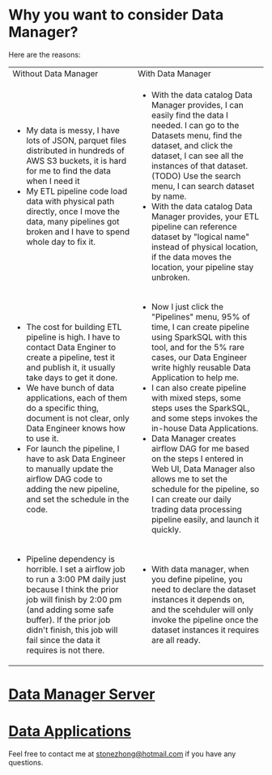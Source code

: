 # Why you want to consider Data Manager?

Here are the reasons:
<html>
<table>
<tr>
    <td>Without Data Manager</td>
    <td>With Data Manager</td>
</tr>

<tr>
    <td>
        <ul>
            <li>
                My data is messy, I have lots of JSON, parquet files distributed in hundreds of AWS S3 buckets, it is hard for me to find the data when I need it
            </li>
            <li>
                My ETL pipeline code load data with physical path directly, once I move the data, many pipelines got broken and I have to spend whole day to fix it.
            </li>
        </ul>
    </td>
    <td>
        <ul>
            <li>
                With the data catalog Data Manager provides, I can easily find the data I needed. I can go to the Datasets menu, find the dataset, and click the dataset, I can see all the instances of that dataset. (TODO) Use the search menu, I can search dataset by name.
            </li>
            <li>
                With the data catalog Data Manager provides, your ETL pipeline can reference dataset by "logical name" instead of physical location, if the data moves the location, your pipeline stay unbroken.
            </li>
        </ul>
    </td>
</tr>

<tr>
    <td>
        <ul>
            <li>
                The cost for building ETL pipeline is high. I have to contact Data Enginer to create a pipeline, test it and publish it, it usually take days to get it done.
            </li>
            <li>
                We have bunch of data applications, each of them do a specific thing, document is not clear, only Data Engineer knows how to use it.
            </li>
            <li>
                For launch the pipeline, I have to ask Data Engineer to manually update the airflow DAG code to adding the new pipeline, and set the schedule in the code.
            </li>
        </ul>
    </td>
    <td>
        <ul>
            <li>
                Now I just click the "Pipelines" menu, 95% of time, I can create pipeline using SparkSQL with this tool, and for the 5% rare cases, our Data Engineer write highly reusable Data Application to help me.
            </li>
            <li>
                I can also create pipeline with mixed steps, some steps uses the SparkSQL, and some steps invokes the in-house Data Applications.
            </li>
            <li>
                Data Manager creates airflow DAG for me based on the steps I entered in Web UI, Data Manager also allows me to set the schedule for the pipeline, so I can create our daily trading data processing pipeline easily, and launch it quickly.
            </li>
        </ul>
    </td>
</tr>

<tr>
    <td>
        <ul>
            <li>
                Pipeline dependency is horrible. I set a airflow job to run a 3:00 PM daily just because I think the prior job will finish by 2:00 pm (and adding some safe buffer). If the prior job didn't finish, this job will fail since the data it requires is not there.
            </li>
        </ul>
    </td>
    <td>
        <ul>
            <li>
                With data manager, when you define pipeline, you need to declare the dataset instances it depends on, and the scehduler will only invoke the pipeline once the dataset instances it requires are all ready.
            </li>
        </ul>
    </td>
</tr>
</table>
</html>

# [Data Manager Server](server)
# [Data Applications](data-apps)

Feel free to contact me at [stonezhong@hotmail.com](mailto:stonezhong@hotmail.com) if you have any questions.
